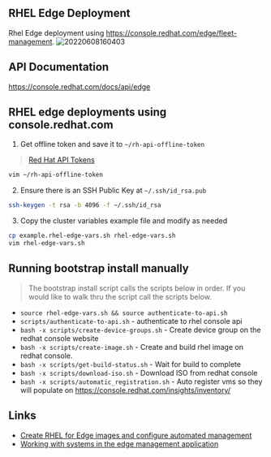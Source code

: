 RHEL Edge Deployment 
--------------------
Rhel Edge deployment using https://console.redhat.com/edge/fleet-management.
![20220608160403](https://i.imgur.com/45ww8t5.png)

## API Documentation
https://console.redhat.com/docs/api/edge


## RHEL edge deployments using console.redhat.com
1. Get offline token and save it to `~/rh-api-offline-token`
> [Red Hat API Tokens](https://access.redhat.com/management/api)

```bash
vim ~/rh-api-offline-token
```

2. Ensure there is an SSH Public Key at `~/.ssh/id_rsa.pub`

```bash
ssh-keygen -t rsa -b 4096 -f ~/.ssh/id_rsa
```

3. Copy the cluster variables example file and modify as needed
```bash
cp example.rhel-edge-vars.sh rhel-edge-vars.sh
vim rhel-edge-vars.sh
```

## Running bootstrap install manually  
> The bootstrap install script calls the scripts below in order. If you would like to walk thru the script call the scripts below.

* `source rhel-edge-vars.sh && source authenticate-to-api.sh`
* `scripts/authenticate-to-api.sh` - authenticate to rhel console api 
* `bash -x scripts/create-device-groups.sh` - Create device group on the redhat console website
* `bash -x scripts/create-image.sh` - Create and build rhel image on redhat console.
* `bash -x scripts/get-build-status.sh` - Wait for build to complete
* `bash -x scripts/download-iso.sh` - Download ISO from redhat console
* `bash -x scripts/automatic_registration.sh` - Auto register vms so they will populate on https://console.redhat.com/insights/inventory/

## Links
* [Create RHEL for Edge images and configure automated management](https://access.redhat.com/documentation/en-us/edge_management/2022/html-single/create_rhel_for_edge_images_and_configure_automated_management/index#doc-wrapper)
* [Working with systems in the edge management application](https://access.redhat.com/documentation/en-us/edge_management/2022/html-single/working_with_systems_in_the_edge_management_application/index)
